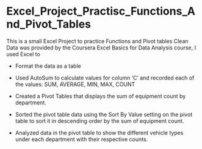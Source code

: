 # Excel_Project_Practisc_Functions_And_Pivot_Tables
This is a small Excel Project to practice Functions and Pivot tables
Clean Data was provided by the Coursera Excel Basics for Data Analysis course, I used Excel to
-  Format the data as a table
- Used AutoSum to calculate values for column ‘C’ and recorded each of the values:
          SUM,
          AVERAGE,
          MIN,
          MAX,
          COUNT
- Created a Pivot Tables that displays the sum of equipment count by department.

- Sorted the pivot table data using the Sort By Value setting on the pivot table to sort it in descending order by the sum of equipment count.

- Analyzed data in the pivot table to show the different vehicle types under each department with their respective counts.
